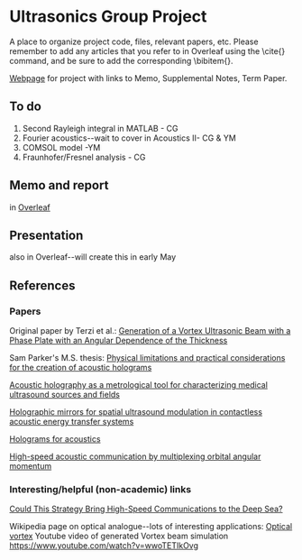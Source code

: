 # Ultrasonics Group Project
A place to organize project code, files, relevant papers, etc. Please remember to add any articles that you refer to in Overleaf using the \cite{} command, and be sure to add the corresponding \bibitem{}.

[Webpage](https://cag170030.github.io/Ultrasonics_2022/) for project with links to Memo, Supplemental Notes, Term Paper.
 
## To do
1. Second Rayleigh integral in MATLAB - CG
2. Fourier acoustics--wait to cover in Acoustics II- CG & YM
3. COMSOL model -YM
4. Fraunhofer/Fresnel analysis - CG

## Memo and report
in [Overleaf](https://www.overleaf.com/read/rryhckcywhks)

## Presentation
also in Overleaf--will create this in early May
 
## References

### Papers
Original paper by Terzi et al.: [Generation of a Vortex Ultrasonic Beam with a Phase Plate with an Angular Dependence of the Thickness](http://limu.msu.ru/sites/default/files/mosc_univ_phys_bulletin_v72n1_2017_terzi_vortex_beams.pdf)

Sam Parker's M.S. thesis: [Physical limitations and practical considerations for the creation of acoustic holograms](https://hdl.handle.net/2152/87049)

[Acoustic holography as a metrological tool for characterizing medical ultrasound sources and fields](https://doi.org/10.1121/1.4928396)

[Holographic mirrors for spatial ultrasound modulation in contactless acoustic energy transfer systems](https://aip.scitation.org/doi/10.1063/5.0065489)

[Holograms for acoustics](https://www.nature.com/articles/nature19755)

[High-speed acoustic communication by multiplexing
orbital angular momentum](https://www.pnas.org/doi/pdf/10.1073/pnas.1704450114)

### Interesting/helpful (non-academic) links

[Could This Strategy Bring High-Speed Communications to the Deep Sea?](https://me.berkeley.edu/news/me-graduate-student-chengzhi-shi-me-professor-xiang-zhang-work-bring-high-speed/)

Wikipedia page on optical analogue--lots of interesting applications: [Optical vortex](https://en.wikipedia.org/wiki/Optical_vortex)
Youtube video of generated Vortex beam simulation https://www.youtube.com/watch?v=wwoTETIkOvg







